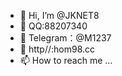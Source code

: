 - 👋 Hi, I’m @JKNET8
- 👀 QQ:88207340
- 🌱 Telegram：@M1237
- 💞️ http//:hom98.cc
- 📫 How to reach me ...

<!---
JKNET8/JKNET8 is a ✨ special ✨ repository because its `README.md` (this file) appears on your GitHub profile.
You can click the Preview link to take a look at your changes.
--->

